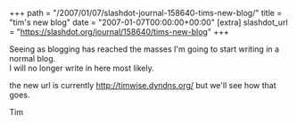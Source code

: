 +++
path = "/2007/01/07/slashdot-journal-158640-tims-new-blog/"
title = "tim's new blog"
date = "2007-01-07T00:00:00+00:00"
[extra]
slashdot_url = "https://slashdot.org/journal/158640/tims-new-blog"
+++

<p>Seeing as blogging has reached the masses I'm going to start writing in a normal blog.<br>I will no longer write in here most likely.</p>
<p>the new url is currently <a href="http://timwise.dyndns.org/">http://timwise.dyndns.org/</a> but we'll see how that goes.</p>
<p>Tim</p>


